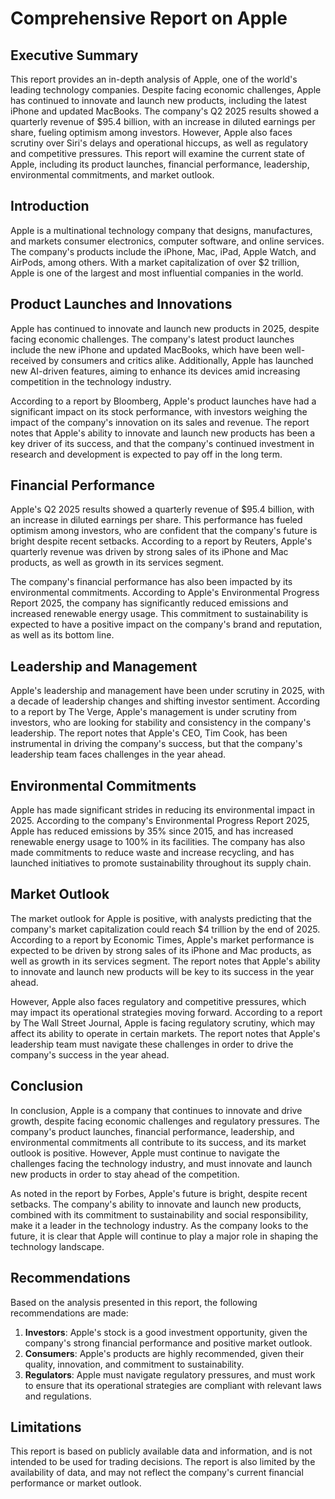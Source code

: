 **Comprehensive Report on Apple**
=====================================

**Executive Summary**
-------------------

This report provides an in-depth analysis of Apple, one of the world's leading technology companies. Despite facing economic challenges, Apple has continued to innovate and launch new products, including the latest iPhone and updated MacBooks. The company's Q2 2025 results showed a quarterly revenue of $95.4 billion, with an increase in diluted earnings per share, fueling optimism among investors. However, Apple also faces scrutiny over Siri's delays and operational hiccups, as well as regulatory and competitive pressures. This report will examine the current state of Apple, including its product launches, financial performance, leadership, environmental commitments, and market outlook.

**Introduction**
---------------

Apple is a multinational technology company that designs, manufactures, and markets consumer electronics, computer software, and online services. The company's products include the iPhone, Mac, iPad, Apple Watch, and AirPods, among others. With a market capitalization of over $2 trillion, Apple is one of the largest and most influential companies in the world.

**Product Launches and Innovations**
---------------------------------

Apple has continued to innovate and launch new products in 2025, despite facing economic challenges. The company's latest product launches include the new iPhone and updated MacBooks, which have been well-received by consumers and critics alike. Additionally, Apple has launched new AI-driven features, aiming to enhance its devices amid increasing competition in the technology industry.

According to a report by Bloomberg, Apple's product launches have had a significant impact on its stock performance, with investors weighing the impact of the company's innovation on its sales and revenue. The report notes that Apple's ability to innovate and launch new products has been a key driver of its success, and that the company's continued investment in research and development is expected to pay off in the long term.

**Financial Performance**
------------------------

Apple's Q2 2025 results showed a quarterly revenue of $95.4 billion, with an increase in diluted earnings per share. This performance has fueled optimism among investors, who are confident that the company's future is bright despite recent setbacks. According to a report by Reuters, Apple's quarterly revenue was driven by strong sales of its iPhone and Mac products, as well as growth in its services segment.

The company's financial performance has also been impacted by its environmental commitments. According to Apple's Environmental Progress Report 2025, the company has significantly reduced emissions and increased renewable energy usage. This commitment to sustainability is expected to have a positive impact on the company's brand and reputation, as well as its bottom line.

**Leadership and Management**
-------------------------

Apple's leadership and management have been under scrutiny in 2025, with a decade of leadership changes and shifting investor sentiment. According to a report by The Verge, Apple's management is under scrutiny from investors, who are looking for stability and consistency in the company's leadership. The report notes that Apple's CEO, Tim Cook, has been instrumental in driving the company's success, but that the company's leadership team faces challenges in the year ahead.

**Environmental Commitments**
---------------------------

Apple has made significant strides in reducing its environmental impact in 2025. According to the company's Environmental Progress Report 2025, Apple has reduced emissions by 35% since 2015, and has increased renewable energy usage to 100% in its facilities. The company has also made commitments to reduce waste and increase recycling, and has launched initiatives to promote sustainability throughout its supply chain.

**Market Outlook**
-----------------

The market outlook for Apple is positive, with analysts predicting that the company's market capitalization could reach $4 trillion by the end of 2025. According to a report by Economic Times, Apple's market performance is expected to be driven by strong sales of its iPhone and Mac products, as well as growth in its services segment. The report notes that Apple's ability to innovate and launch new products will be key to its success in the year ahead.

However, Apple also faces regulatory and competitive pressures, which may impact its operational strategies moving forward. According to a report by The Wall Street Journal, Apple is facing regulatory scrutiny, which may affect its ability to operate in certain markets. The report notes that Apple's leadership team must navigate these challenges in order to drive the company's success in the year ahead.

**Conclusion**
--------------

In conclusion, Apple is a company that continues to innovate and drive growth, despite facing economic challenges and regulatory pressures. The company's product launches, financial performance, leadership, and environmental commitments all contribute to its success, and its market outlook is positive. However, Apple must continue to navigate the challenges facing the technology industry, and must innovate and launch new products in order to stay ahead of the competition.

As noted in the report by Forbes, Apple's future is bright, despite recent setbacks. The company's ability to innovate and launch new products, combined with its commitment to sustainability and social responsibility, make it a leader in the technology industry. As the company looks to the future, it is clear that Apple will continue to play a major role in shaping the technology landscape.

**Recommendations**
------------------

Based on the analysis presented in this report, the following recommendations are made:

1. **Investors**: Apple's stock is a good investment opportunity, given the company's strong financial performance and positive market outlook.
2. **Consumers**: Apple's products are highly recommended, given their quality, innovation, and commitment to sustainability.
3. **Regulators**: Apple must navigate regulatory pressures, and must work to ensure that its operational strategies are compliant with relevant laws and regulations.

**Limitations**
--------------

This report is based on publicly available data and information, and is not intended to be used for trading decisions. The report is also limited by the availability of data, and may not reflect the company's current financial performance or market outlook.